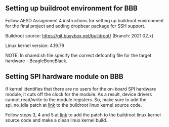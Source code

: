 ## Setting up buildroot environment for BBB

Follow AESD Assignment 4 instructions for setting up buildroot environment for the final project and adding dropbear package for SSH support.

Buildroot source: https://git.busybox.net/buildroot/ (Branch: 2021.02.x)

Linux kernel version: 4.19.79

NOTE: In shared.sh file specify the correct defconfig file for the target hardware - BeagleBoneBlack.

## Setting SPI hardware module on BBB

If kernel identifies that there are no users for the on-board SPI hardware module, it cuts off the clock for the module. As a result, device drivers cannot read/write to the module registers. So, make sure to add the spi_no_idle patch at [link](https://github.com/cu-ecen-aeld/final-project-SundarKrishnakumar/blob/master/base_external/patches/linux/spi_no_idle.patch) to the buildroot linux kernel source code.

Follow steps 3, 4 and 5 at [link](https://github.com/cu-ecen-aeld/buildroot-assignments-base/wiki/Beagle-Bone-Black-Devicetree-Hardware-Support) to add the patch to the buildroot linux kernel source code and make a clean linux kernel build.







